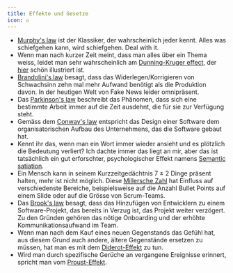 ```yaml
---
title: Effekte und Gesetze
icon: ⚖️
---
```


- [Murphy's law](https://en.wikipedia.org/wiki/Murphy%27s_law) ist der Klassiker, der wahrscheinlich jeder kennt. Alles was schiefgehen kann, wird schiefgehen. Deal with it.
- Wenn man nach kurzer Zeit meint, dass man alles über ein Thema weiss, leidet man sehr wahrscheinlich am [Dunning-Kruger effect](https://en.wikipedia.org/wiki/Dunning%E2%80%93Kruger_effect), der [hier](https://agilecoffee.com/wp-content/uploads/2016/12/14-dunning-kruger.jpg) schön illustriert ist.
- [Brandolini's law](https://en.wikipedia.org/wiki/Brandolini%27s_law) besagt, dass das Widerlegen/Korrigieren von Schwachsinn zehn mal mehr Aufwand benötigt als die Produktion davon. In der heutigen Welt von Fake News leider omnipräsent.
- Das [Parkinson's law](https://en.wikipedia.org/wiki/Parkinson%27s_law) beschreibt das Phänomen, dass sich eine bestimmte Arbeit immer auf die Zeit ausdehnt, die für sie zur Verfügung steht.
- Gemäss dem [Conway's law](https://en.wikipedia.org/wiki/Conway%27s_law) entspricht das Design einer Software dem organisatorischen Aufbau des Unternehmens, das die Software gebaut hat.
- Kennt ihr das, wenn man ein Wort immer wieder ansieht und es plötzlich die Bedeutung verliert? Ich dachte immer das liegt an mir, aber das ist tatsächlich ein gut erforschter, psychologischer Effekt namens [Semantic satiation](https://en.wikipedia.org/wiki/Semantic_satiation).
- Ein Mensch kann in seinem Kurzzeitgedächtnis 7 ± 2 Dinge präsent halten, mehr ist nicht möglich. Diese [Millersche Zahl](https://de.wikipedia.org/wiki/Millersche_Zahl) hat Einfluss auf verschiedenste Bereiche, beispielsweise auf die Anzahl Bullet Points auf einem Slide oder auf die Grösse von Scrum-Teams.
- Das [Brook's law](https://en.wikipedia.org/wiki/Brooks%27s_law) besagt, dass das Hinzufügen von Entwicklern zu einem Software-Projekt, das bereits in Verzug ist, das Projekt weiter verzögert. Zu den Gründen gehören das nötige Onboarding und der erhöhte Kommunikationsaufwand im Team.
- Wenn man nach dem Kauf eines neuen Gegenstands das Gefühl hat, aus diesem Grund auch andere, ältere Gegenstände ersetzen zu müssen, hat man es mit dem [Diderot-Effekt](https://de.wikipedia.org/wiki/Diderot-Effekt) zu tun.
- Wird man durch spezifische Gerüche an vergangene Ereignisse erinnert, spricht man vom [Proust-Effekt](https://dorsch.hogrefe.com/stichwort/proust-effekt).
